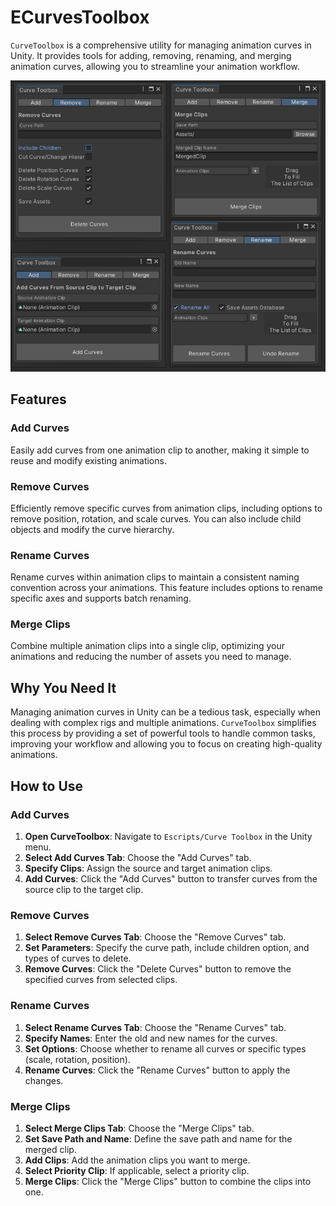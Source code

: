 # ECurvesToolbox

`CurveToolbox` is a comprehensive utility for managing animation curves in Unity. It provides tools for adding, removing, renaming, and merging animation curves, allowing you to streamline your animation workflow.

![ECurvesToolbox Window](/ECurvesToolbox.png)

## Features

### Add Curves
Easily add curves from one animation clip to another, making it simple to reuse and modify existing animations.

### Remove Curves
Efficiently remove specific curves from animation clips, including options to remove position, rotation, and scale curves. You can also include child objects and modify the curve hierarchy.

### Rename Curves
Rename curves within animation clips to maintain a consistent naming convention across your animations. This feature includes options to rename specific axes and supports batch renaming.

### Merge Clips
Combine multiple animation clips into a single clip, optimizing your animations and reducing the number of assets you need to manage.

## Why You Need It

Managing animation curves in Unity can be a tedious task, especially when dealing with complex rigs and multiple animations. `CurveToolbox` simplifies this process by providing a set of powerful tools to handle common tasks, improving your workflow and allowing you to focus on creating high-quality animations.

## How to Use

### Add Curves

1. **Open CurveToolbox**: Navigate to `Escripts/Curve Toolbox` in the Unity menu.
2. **Select Add Curves Tab**: Choose the "Add Curves" tab.
3. **Specify Clips**: Assign the source and target animation clips.
4. **Add Curves**: Click the "Add Curves" button to transfer curves from the source clip to the target clip.

### Remove Curves

1. **Select Remove Curves Tab**: Choose the "Remove Curves" tab.
2. **Set Parameters**: Specify the curve path, include children option, and types of curves to delete.
3. **Remove Curves**: Click the "Delete Curves" button to remove the specified curves from selected clips.

### Rename Curves

1. **Select Rename Curves Tab**: Choose the "Rename Curves" tab.
2. **Specify Names**: Enter the old and new names for the curves.
3. **Set Options**: Choose whether to rename all curves or specific types (scale, rotation, position).
4. **Rename Curves**: Click the "Rename Curves" button to apply the changes.

### Merge Clips

1. **Select Merge Clips Tab**: Choose the "Merge Clips" tab.
2. **Set Save Path and Name**: Define the save path and name for the merged clip.
3. **Add Clips**: Add the animation clips you want to merge.
4. **Select Priority Clip**: If applicable, select a priority clip.
5. **Merge Clips**: Click the "Merge Clips" button to combine the clips into one.
